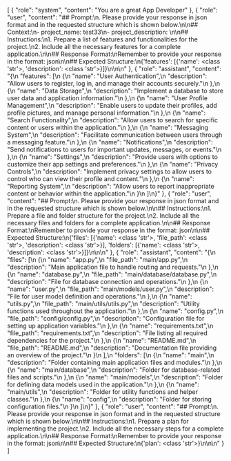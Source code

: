 [
    {
        "role": "system",
        "content": "You are a great App Developer"
    },
    {
        "role": "user",
        "content": "## Prompt:\n. Please provide your response in json format and in the requested structure which is shown below.\n\n## Context:\n- project_name: test33\n- project_description: \n\n## Instructions:\n1. Prepare a list of features and functionalities for the project.\n2. Include all the necessary features for a complete application.\n\n## Response Format:\nRemember to provide your response in the format: json\n\n## Expected Structure:\n{'features': [{'name': <class 'str'>, 'description': <class 'str'>}]}\n\n\n"
    },
    {
        "role": "assistant",
        "content": "{\n    \"features\": [\n        {\n            \"name\": \"User Authentication\",\n            \"description\": \"Allow users to register, log in, and manage their accounts securely.\"\n        },\n        {\n            \"name\": \"Data Storage\",\n            \"description\": \"Implement a database to store user data and application information.\"\n        },\n        {\n            \"name\": \"User Profile Management\",\n            \"description\": \"Enable users to update their profiles, add profile pictures, and manage personal information.\"\n        },\n        {\n            \"name\": \"Search Functionality\",\n            \"description\": \"Allow users to search for specific content or users within the application.\"\n        },\n        {\n            \"name\": \"Messaging System\",\n            \"description\": \"Facilitate communication between users through a messaging feature.\"\n        },\n        {\n            \"name\": \"Notifications\",\n            \"description\": \"Send notifications to users for important updates, messages, or events.\"\n        },\n        {\n            \"name\": \"Settings\",\n            \"description\": \"Provide users with options to customize their app settings and preferences.\"\n        },\n        {\n            \"name\": \"Privacy Controls\",\n            \"description\": \"Implement privacy settings to allow users to control who can view their profile and content.\"\n        },\n        {\n            \"name\": \"Reporting System\",\n            \"description\": \"Allow users to report inappropriate content or behavior within the application.\"\n        }\n    ]\n}"
    },
    {
        "role": "user",
        "content": "## Prompt:\n. Please provide your response in json format and in the requested structure which is shown below.\n\n## Instructions:\n1. Prepare a file and folder structure for the project.\n2. Include all the necessary files and folders for a complete application.\n\n## Response Format:\nRemember to provide your response in the format: json\n\n## Expected Structure:\n{'files': [{'name': <class 'str'>, 'file_path': <class 'str'>, 'description': <class 'str'>}], 'folders': [{'name': <class 'str'>, 'description': <class 'str'>}]}\n\n\n"
    },
    {
        "role": "assistant",
        "content": "{\n    \"files\": [\n        {\n            \"name\": \"app.py\",\n            \"file_path\": \"main/app.py\",\n            \"description\": \"Main application file to handle routing and requests.\"\n        },\n        {\n            \"name\": \"database.py\",\n            \"file_path\": \"main/database/database.py\",\n            \"description\": \"File for database connection and operations.\"\n        },\n        {\n            \"name\": \"user.py\",\n            \"file_path\": \"main/models/user.py\",\n            \"description\": \"File for user model definition and operations.\"\n        },\n        {\n            \"name\": \"utils.py\",\n            \"file_path\": \"main/utils/utils.py\",\n            \"description\": \"Utility functions used throughout the application.\"\n        },\n        {\n            \"name\": \"config.py\",\n            \"file_path\": \"config/config.py\",\n            \"description\": \"Configuration file for setting up application variables.\"\n        },\n        {\n            \"name\": \"requirements.txt\",\n            \"file_path\": \"requirements.txt\",\n            \"description\": \"File listing all required dependencies for the project.\"\n        },\n        {\n            \"name\": \"README.md\",\n            \"file_path\": \"README.md\",\n            \"description\": \"Documentation file providing an overview of the project.\"\n        }\n    ],\n    \"folders\": [\n        {\n            \"name\": \"main\",\n            \"description\": \"Folder containing main application files and modules.\"\n        },\n        {\n            \"name\": \"main/database\",\n            \"description\": \"Folder for database-related files and scripts.\"\n        },\n        {\n            \"name\": \"main/models\",\n            \"description\": \"Folder for defining data models used in the application.\"\n        },\n        {\n            \"name\": \"main/utils\",\n            \"description\": \"Folder for utility functions and helper classes.\"\n        },\n        {\n            \"name\": \"config\",\n            \"description\": \"Folder for storing configuration files.\"\n        }\n    ]\n}"
    },
    {
        "role": "user",
        "content": "## Prompt:\n. Please provide your response in json format and in the requested structure which is shown below.\n\n## Instructions:\n1. Prepare a plan for implementing the project.\n2. Include all the necessary steps for a complete application.\n\n## Response Format:\nRemember to provide your response in the format: json\n\n## Expected Structure:\n{'plan': <class 'str'>}\n\n\n"
    }
]